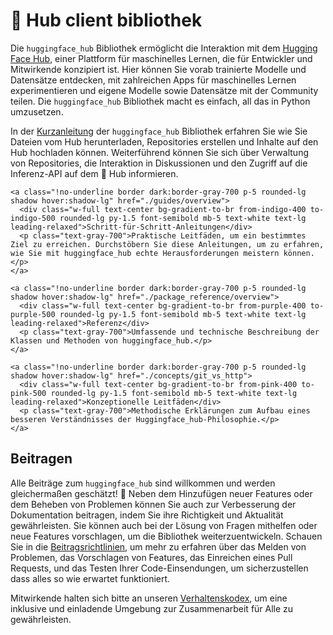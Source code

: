 <!--⚠️ Note that this file is in Markdown but contain specific syntax for our doc-builder (similar to MDX) that may not be
rendered properly in your Markdown viewer.
-->

# 🤗 Hub client bibliothek

Die `huggingface_hub` Bibliothek ermöglicht die Interaktion mit dem [Hugging Face Hub](https://hf.co), einer Plattform für maschinelles Lernen, die für Entwickler und Mitwirkende konzipiert ist. Hier können Sie vorab trainierte Modelle und Datensätze entdecken, mit zahlreichen Apps für maschinelles Lernen experimentieren und eigene Modelle sowie Datensätze mit der Community teilen. Die `huggingface_hub` Bibliothek macht es einfach, all das in Python umzusetzen.

In der [Kurzanleitung](quick-start) der `huggingface_hub` Bibliothek erfahren Sie wie Sie Dateien vom Hub herunterladen, Repositories erstellen und Inhalte auf den Hub hochladen können. Weiterführend können Sie sich über Verwaltung von Repositories, die Interaktion in Diskussionen und den Zugriff auf die Inferenz-API auf dem 🤗 Hub informieren.

<div class="mt-10">
  <div class="w-full flex flex-col space-y-4 md:space-y-0 md:grid md:grid-cols-2 md:gap-y-4 md:gap-x-5">

    <a class="!no-underline border dark:border-gray-700 p-5 rounded-lg shadow hover:shadow-lg" href="./guides/overview">
      <div class="w-full text-center bg-gradient-to-br from-indigo-400 to-indigo-500 rounded-lg py-1.5 font-semibold mb-5 text-white text-lg leading-relaxed">Schritt-für-Schritt-Anleitungen</div>
      <p class="text-gray-700">Praktische Leitfäden, um ein bestimmtes Ziel zu erreichen. Durchstöbern Sie diese Anleitungen, um zu erfahren, wie Sie mit huggingface_hub echte Herausforderungen meistern können.</p>
    </a>

    <a class="!no-underline border dark:border-gray-700 p-5 rounded-lg shadow hover:shadow-lg" href="./package_reference/overview">
      <div class="w-full text-center bg-gradient-to-br from-purple-400 to-purple-500 rounded-lg py-1.5 font-semibold mb-5 text-white text-lg leading-relaxed">Referenz</div>
      <p class="text-gray-700">Umfassende und technische Beschreibung der Klassen und Methoden von huggingface_hub.</p>
    </a>

    <a class="!no-underline border dark:border-gray-700 p-5 rounded-lg shadow hover:shadow-lg" href="./concepts/git_vs_http">
      <div class="w-full text-center bg-gradient-to-br from-pink-400 to-pink-500 rounded-lg py-1.5 font-semibold mb-5 text-white text-lg leading-relaxed">Konzeptionelle Leitfäden</div>
      <p class="text-gray-700">Methodische Erklärungen zum Aufbau eines besseren Verständnisses der Huggingface_hub-Philosophie.</p>
    </a>

  </div>
</div>

<!-- 
<a class="!no-underline border dark:border-gray-700 p-5 rounded-lg shadow hover:shadow-lg" href="./tutorials/overview"
  ><div class="w-full text-center bg-gradient-to-br from-blue-400 to-blue-500 rounded-lg py-1.5 font-semibold mb-5 text-white text-lg leading-relaxed">Tutorials</div>
  <p class="text-gray-700">Learn the basics and become familiar with using huggingface_hub to programmatically interact with the 🤗 Hub!</p>
</a> -->

## Beitragen

Alle Beiträge zum `huggingface_hub` sind willkommen und werden gleichermaßen geschätzt! 🤗 Neben dem Hinzufügen neuer Features oder dem Beheben von Problemen können Sie auch zur Verbesserung der Dokumentation beitragen, indem Sie ihre Richtigkeit und Aktualität gewährleisten. Sie können auch bei der Lösung von Fragen mithelfen oder neue Features vorschlagen, um die Bibliothek weiterzuentwickeln. Schauen Sie in die [Beitragsrichtlinien](https://github.com/huggingface/huggingface_hub/blob/main/CONTRIBUTING.md), um mehr zu erfahren über das Melden von Problemen, das Vorschlagen von Features, das Einreichen eines Pull Requests, und das Testen Ihrer Code-Einsendungen, um sicherzustellen dass alles so wie erwartet funktioniert.

Mitwirkende halten sich bitte an unseren [Verhaltenskodex](https://github.com/huggingface/huggingface_hub/blob/main/CODE_OF_CONDUCT.md), um eine inklusive und einladende Umgebung zur Zusammenarbeit für Alle zu gewährleisten.